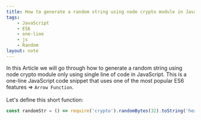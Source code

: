 ```yaml
---
title: How to generate a random string using node crypto module in JavaScript
tags:
    - JavaScript
    - ES6
    - one-line
    - js
    - Random
layout: note
---
```




In this Article we will go through how to generate a random string using node crypto module only using single line of code in JavaScript.
This is a one-line JavaScript code snippet that uses one of the most popular ES6 features => `Arrow Function`.
<br/>
<br/>
Let's define this short function:

```js {.wrap}
const randomStr = () => require('crypto').randomBytes(32).toString('hex');
```

